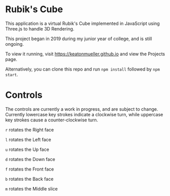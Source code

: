# Rubik's Cube
This application is a virtual Rubik's Cube implemented in JavaScript using Three.js to handle 3D Rendering.

This project began in 2019 during my junior year of college, and is still ongoing.

To view it running, visit https://keatonmueller.github.io and view the Projects page.

Alternatively, you can clone this repo and run `npm install` followed by `npm start`.

# Controls
The controls are currently a work in progress, and are subject to change. Currently lowercase key strokes indicate a clockwise turn, while uppercase key strokes cause a counter-clockwise turn.

`r` rotates the Right face

`l` rotates the Left face

`u` rotates the Up face

`d` rotates the Down face

`f` rotates the Front face

`b` rotates the Back face

`m` rotates the Middle slice
